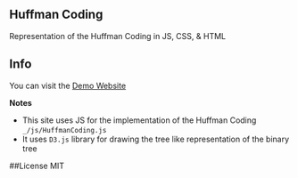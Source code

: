 ## Huffman Coding 
Representation of the Huffman Coding in JS, CSS, &amp; HTML

## Info 
You can visit the [Demo Website](http://khaledm.com/huffman)

**Notes**
- This site uses JS for the implementation of the Huffman Coding `_/js/HuffmanCoding.js`
- It uses `D3.js` library for drawing the tree like representation of the binary tree

##License 
MIT
